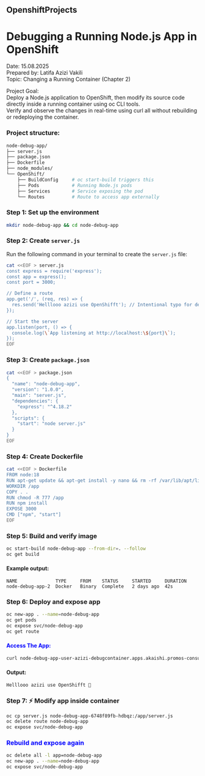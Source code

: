 ## OpenshiftProjects
# Debugging a Running Node.js App in OpenShift
Date: 15.08.2025  
Prepared by: Latifa Azizi Vakili  
Topic: Changing a Running Container (Chapter 2)

Project Goal:  
Deploy a Node.js application to OpenShift, then modify its source code directly inside a running container using oc CLI tools.  
Verify and observe the changes in real-time using curl all without rebuilding or redeploying the container.

### Project structure:
```bash
node-debug-app/
├── server.js
├── package.json
├── Dockerfile
├── node_modules/
└── OpenShift/
    ├── BuildConfig     # oc start-build triggers this
    ├── Pods            # Running Node.js pods
    ├── Services        # Service exposing the pod
    └── Routes          # Route to access app externally
```



### Step 1: Set up the environment

```bash
mkdir node-debug-app && cd node-debug-app
```

### Step 2: Create `server.js`

Run the following command in your terminal to create the `server.js` file:

```bash
cat <<EOF > server.js
const express = require('express');
const app = express();
const port = 3000;

// Define a route
app.get('/', (req, res) => {
  res.send('Helllooo azizi use OpenShifft'); // Intentional typo for debugging
});

// Start the server
app.listen(port, () => {
  console.log(\`App listening at http://localhost:\${port}\`);
});
EOF
```



### Step 3: Create `package.json`

```bash
cat <<EOF > package.json
{
  "name": "node-debug-app",
  "version": "1.0.0",
  "main": "server.js",
  "dependencies": {
    "express": "^4.18.2"
  },
  "scripts": {
    "start": "node server.js"
  }
}
EOF
```


###  Step 4: Create Dockerfile
```bash
cat <<EOF > Dockerfile
FROM node:18
RUN apt-get update && apt-get install -y nano && rm -rf /var/lib/apt/lists/*
WORKDIR /app
COPY . .
RUN chmod -R 777 /app
RUN npm install
EXPOSE 3000
CMD ["npm", "start"]
EOF
```

### Step 5: Build and verify image
```bash
oc start-build node-debug-app --from-dir=. --follow
oc get build
```

#### Example output:
```text
NAME              TYPE     FROM    STATUS     STARTED     DURATION
node-debug-app-2  Docker   Binary  Complete   2 days ago  42s
```

### Step 6: Deploy and expose app
```bash
oc new-app . --name=node-debug-app
oc get pods
oc expose svc/node-debug-app
oc get route
```
#### <span style="color: Blue;">Access The App:</span>
```bash
curl node-debug-app-user-azizi-debugcontainer.apps.akaishi.promos-consult.de
```

#### Output:

``Helllooo azizi use OpenShifft 🚀``



### Step 7: ⚡ Modify app inside container

```bash
oc cp server.js node-debug-app-6748f89fb-hdbqz:/app/server.js
oc delete route node-debug-app
oc expose svc/node-debug-app
```
<h3 style="color: blue;">Rebuild and expose again</h3>

```bash
oc delete all -l app=node-debug-app
oc new-app . --name=node-debug-app
oc expose svc/node-debug-app
```

